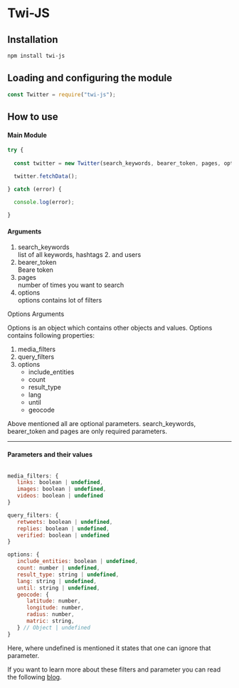 # Twi-JS

## Installation

```bash
npm install twi-js
```

## Loading and configuring the module

```javascript
const Twitter = require("twi-js");
```

## How to use

#### Main Module

```javascript
try {
  
  const twitter = new Twitter(search_keywords, bearer_token, pages, options);

  twitter.fetchData();

} catch (error) {
  
  console.log(error);

}
```

#### Arguments

1. search_keywords  
   list of all keywords, hashtags 2. and users
2. bearer_token  
   Beare token
3. pages  
   number of times you want to search
4. options  
   options contains lot of filters

Options Arguments

Options is an object which contains other objects and values. Options contains following properties:

1. media_filters
2. query_filters
3. options
   * include_entities
   * count
   * result_type
   * lang
   * until
   * geocode

Above mentioned all are optional parameters. search_keywords, bearer_token and pages are only required parameters.

---

#### Parameters and their values

``` javascript  

media_filters: {  
   links: boolean | undefined,  
   images: boolean | undefined,  
   videos: boolean | undefined  
}

query_filters: {  
   retweets: boolean | undefined,  
   replies: boolean | undefined,  
   verified: boolean | undefined  
}

options: {
   include_entities: boolean | undefined,
   count: number | undefined,
   result_type: string | undefined,
   lang: string | undefined,
   until: string | undefined,
   geocode: {
      latitude: number,
      longitude: number,
      radius: number,
      matric: string,
   } // Object | undefined
}
```

Here, where undefined is mentioned it states that one can ignore that parameter.



If you want to learn more about these filters and parameter you can read the following [blog](https://blog.learncodeonline.in/introduction-to-twitter-api).